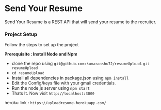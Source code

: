 <h1>Send Your Resume</h1>
<p>Send Your Resume is a REST API that will send your resume to the recruiter.</p>

<h3>Project Setup</h3>
<p>Follow the steps to set up the project</p>
<b>Prerequisite : Install Node and Npm</b>
<ul>
<li>clone the repo using <code>git@github.com:kumaranshu72/resumeUpload.git resumeUpload</code>
<li><code>cd resumeUpload</code>
<li>Install all dependencies in package.json using <code>npm install</code></li>
<li> Edit the Config/keys file with your gmail credentials.
<li>Run the node.js server using <code>npm start</code>
<li>Thats It. Now visit <code>http://localhost:3000</code>
</ul>
<p> heroku link : <code>https://uploadresume.herokuapp.com/</code></p>
